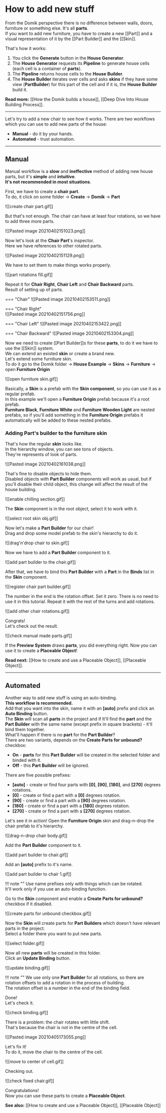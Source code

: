 # **How to add new stuff**

From the Domik perspective there is no difference between walls, doors, furniture or something else. It's all **parts**.   
If you want to add new furniture, you have to create a new [[Part]] and a visual representation of it by the [[Part Builder]] and the [[Skin]].   

That's how it works:

1. You click the **Generate** button in the **House Generator**.
2. The **House Generator** requests its **Pipeline** to generate house cells (each cell is a container of **parts**).
3. The **Pipeline** returns house cells to the **House Builder**.
4. The **House Builder** iterates over cells and asks **skins** if they have some view (**PartBuilder**) for this part of the cell and if it is, the **House Builder** build it.

**Read more:** 	[[How the Domik builds a house]], [[Deep Dive Into House Building Process]].

---

Let's try to add a new chair to see how it works.
There are two workflows which you can use to add new parts of the house:

- **Manual** - do it by your hands.
- **Automated** - trust automation.

---

## **Manual**
Manual workflow is a **slow** and **ineffective** method of adding new house parts, but it's **simple** and **intuitive**.   
**It's not recommended in most situations**.  

First, we have to create a **chair part**.  
To do, it click on some folder -> **Create** -> **Domik** -> **Part**  

![[create chair part.gif]]  

But that's not enough. The chair can have at least four rotations, so we have to add three more parts.  

![[Pasted image 20210402151023.png]]  

Now let's look at the **Chair Part**'s inspector.  
Here we have references to other rotated parts.

![[Pasted image 20210402151129.png]]  

We have to set them to make things works properly.  

![[part rotations fill.gif]]  

Repeat it for **Chair Right**, **Chair Left** and **Chair Backward** parts.  
Result of setting up of parts.

=== "Chair"
	![[Pasted image 20210402153511.png]]  

=== "Chair Right"	
	![[Pasted image 20210402151756.png]]  
	
=== "Chair Left"
	![[Pasted image 20210402153422.png]]  
	
=== "Chair Backward"
	![[Pasted image 20210402153304.png]]  

Now we need to create [[Part Builder]]s for these **parts**, to do it we have to use the [[Skin]] system.  
We can extend an existed **skin** or create a brand new.  
Let's extend some furniture skin.  
To do it go to the Domik folder -> **House Example** -> **Skins** -> **Furniture** -> open **Furniture Origin**  

![[open furniture skin.gif]]  

Basically, a **Skin** is a prefab with the **Skin component**, so you can use it as a regular prefab.   
In this example we'll open a **Furniture Origin** prefab because it's a root prefab.   
**Furniture Black**, **Furniture White** and **Furniture Wooden Light** are nested prefabs, so if you'll add something in the **Furniture Origin** prefabs it automatically will be added to these nested prefabs.  

### **Adding Part's builder to the furniture skin**

That's how the regular **skin** looks like.  
In the hierarchy window, you can see tons of objects.  
They're represents of look of parts.  

![[Pasted image 20210402161038.png]]  

That's fine to disable objects to hide them.  
Disabled objects with **Part Builder** components will work as usual, but if you'll disable their child object, this change will affect the result of the house building. 

![[enable chilling section.gif]]

The **Skin** component is in the root object, select it to work with it.

![[select root skin obj.gif]]

Now let's make a **Part Builder** for our chair!  
Drag and drop some model prefab to the skin's hierarchy to do it. 

![[drag'n'drop chair to skin.gif]]  

Now we have to add a **Part Builder** component to it.  

![[add part builder to the chair.gif]]  

 After that, we have to bind this **Part Builder** with a **Part** in the **Binds** list in the **Skin** component.  
 
![[register chair part builder.gif]]  

The number in the end is the rotation offset. Set it zero. There is no need to use it in this tutorial.
Repeat it with the rest of the turns and add rotations.  

![[add other chair rotations.gif]]  

Congrats!  
Let's check out the result.  

![[check manual made parts.gif]]  

If the **Preview System** draws **parts**, you did everything right.
Now you can use it to create a **Placeable Object**!

**Read next:** [[How to create and use a Placeable Object]], [[Placeable Object]].

---

## **Automated**
Another way to add new stuff is using an auto-binding.   
**This workflow is recommended.**  
Add that you want into the skin, name it with an **[auto]** prefix and click an **Auto Binding** button.  
The **Skin** will scan all **parts** in the project and if It'll find the **part** and the **Part Builder** with the same name (except prefix in square brackets) - it'll bind them together.  
What'll happen if there is no **part** for the **Part Builder**?  
There are two variants, depends on the **Create Parts for unbound?** checkbox:  

- **On** - **parts** for this **Part Builder** will be created in the selected folder and binded with it.
- **Off** - this **Part Builder** will be ignored.

There are five possible prefixes:

- **[auto]** - create or find four parts with **[0]**, **[90]**, **[180]**, and **[270]** degrees rotations.
- **[0]** - create or find a part with a **[0]** degrees rotation.
- **[90]** - create or find a part with a **[90]** degrees rotation.
- **[180]** - create or find a part with a **[180]** degrees rotation.
- **[270]** - create or find a part with a **[270]** degrees rotation.

Let's see it in action!
Open the **Furniture Origin** skin and drag-n-drop the chair prefab to it's hierarchy.  

![[drag-n-drop chair body.gif]]  

Add the **Part Builder** component to it.  

![[add part builder to chair.gif]]  

Add an **[auto]** prefix to it's name.  

![[add part builder to chair 1.gif]]  

!!! note ""
	Use name prefixes only with things which can be rotated.  
	It'll work only if you use an auto-binding function.  
	
Go to the **Skin** component and enable a **Create Parts for unbound?** checkbox if it disabled.

![[create parts for unbound checkbox.gif]]  

Now the **Skin** will create parts for **Part Builders** which doesn't have relevant parts in the project.  
Select a folder there you want to put new parts.  

![[select folder.gif]]  

Now all new **parts** will be created in this folder.  
Click an **Update Binding** button.  

![[update binding.gif]]  

!!! note ""
	We use only one **Part Builder** for all rotations, so there are rotation offsets to add a rotation in the process of building.   
	The rotation offset is a number in the end of the binding field.

Done!  
Let's check it.  

![[check binding.gif]]  

There is a problem: the chair rotates with little shift.  
That's because the chair is not in the centre of the cell.   

![[Pasted image 20210405173055.png]]

Let's fix it!  
To do it, move the chair to the centre of the cell.

 ![[move to center of cell.gif]]  

Checking out.  

![[check fixed chair.gif]]  

Congratulations!  
Now you can use these parts to create a **Placeable Object**.  

**See also:** [[How to create and use a Placeable Object]], [[Placeable Object]]